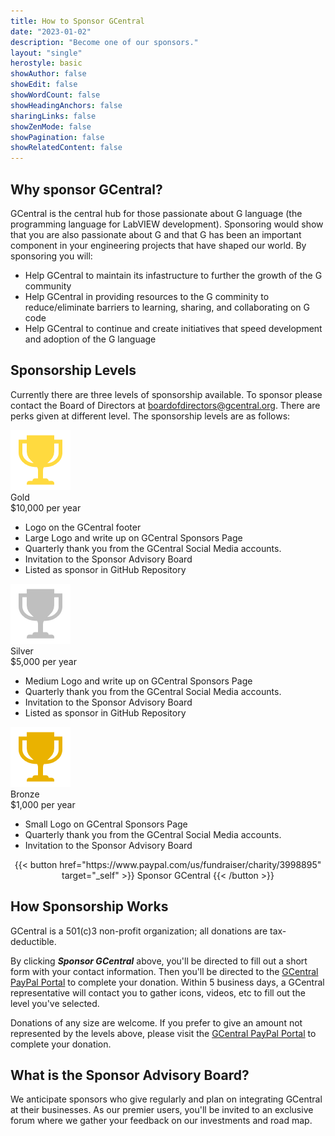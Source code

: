 ```yaml
---
title: How to Sponsor GCentral
date: "2023-01-02"
description: "Become one of our sponsors."
layout: "single"
herostyle: basic
showAuthor: false
showEdit: false
showWordCount: false
showHeadingAnchors: false
sharingLinks: false
showZenMode: false
showPagination: false
showRelatedContent: false
---
```

## Why sponsor GCentral?
GCentral is the central hub for those passionate about G language (the programming language for LabVIEW development). Sponsoring would show that you are also passionate about G and that G has been an important component in your engineering projects that have shaped our world. By sponsoring you will:
 - Help GCentral to maintain its infastructure to further the growth of the G community
 - Help GCentral in providing resources to the G comminity to reduce/eliminate barriers to learning, sharing, and collaborating on G code
 - Help GCentral to continue and create initiatives that speed development and adoption of the G language
 
## Sponsorship Levels
Currently there are three levels of sponsorship available. To sponsor please contact the Board of Directors at boardofdirectors@gcentral.org. There are perks given at different level. The sponsorship levels are as follows:
<div class="flex">
	<div class="box-border border-2 rounded-md shadow-lg m-1 mb-6 text-wrap bg-neutral-300 dark:bg-neutral-600">
		<img src="GoldLevel.png" class="grid-w33 nozoom object-top-left float-left">
		<div class="pt-2 pl-2 pr-2 text-xl font-bold text-left">Gold</div>
		<div class="pl-2 pr-2 italic text-left">$10,000 per year</div>
		<div class="p-2 text-sm">
		<ul>
		<li>Logo on the GCentral footer
		<li>Large Logo and write up on GCentral Sponsors Page
		<li>Quarterly thank you from the GCentral Social Media accounts.
		<li>Invitation to the Sponsor Advisory Board
		<li>Listed as sponsor in GitHub Repository
		</ul>
		</div>
	</div>
	<div class="box-border border-2 rounded-md shadow-lg m-1 mb-6 text-wrap bg-neutral-300 dark:bg-neutral-600">
		<img src="SilverLevel.png" class="grid-w33 nozoom float-left">
		<div class="pt-2 pl-2 pr-2 text-xl font-bold text-left">Silver</div>
		<div class="pl-2 pr-2 italic text-left">$5,000 per year</div>
		<div class="p-2 text-sm">
		<ul>
		<li>Medium Logo and write up on GCentral Sponsors Page
		<li>Quarterly thank you from the GCentral Social Media accounts.
		<li>Invitation to the Sponsor Advisory Board
		<li>Listed as sponsor in GitHub Repository
		</ul>
		</div>
	</div>
	<div class="box-border border-2 rounded-md shadow-lg m-1 mb-6 text-wrap bg-neutral-300 dark:bg-neutral-600">
		<img src="BronzeLevel.png" class="grid-w33 nozoom float-left">
		<div class="pt-2 pl-2 pr-2 text-xl font-bold text-left">Bronze</div>
		<div class="pl-2 pr-2 italic text-left">$1,000 per year</div>
		<div class="p-2 text-sm">
		<ul>
		<li>Small Logo on GCentral Sponsors Page
		<li>Quarterly thank you from the GCentral Social Media accounts.
		<li>Invitation to the Sponsor Advisory Board
		</ul>
		</div>
	</div>
</div>
<center>
{{< button href="https://www.paypal.com/us/fundraiser/charity/3998895" target="_self" >}}
Sponsor GCentral
{{< /button >}}
</center>

## How Sponsorship Works
GCentral is a 501(c)3 non-profit organization; all donations are tax-deductible. 

By clicking ***Sponsor GCentral*** above, you'll be directed to fill out a short form with your contact information. Then you'll be directed to the [GCentral PayPal Portal](https://www.paypal.com/us/fundraiser/charity/3998895) to complete your donation. Within 5 business days, a GCentral representative will contact you to gather icons, videos, etc to fill out the level you've selected. 

Donations of any size are welcome. If you prefer to give an amount not represented by the levels above, please visit the [GCentral PayPal Portal](https://www.paypal.com/us/fundraiser/charity/3998895) to complete your donation.

## What is the Sponsor Advisory Board?
We anticipate sponsors who give regularly and plan on integrating GCentral at their businesses. As our premier users, you'll be invited to an exclusive forum where we gather your feedback on our investments and road map.